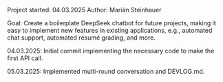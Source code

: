 Project started: 04.03.2025 
Author: Marián Steinhauer

Goal: Create a boilerplate DeepSeek chatbot 
for future projects, making it easy to 
implement new features in existing 
applications, e.g., automated chat support, 
automated résumé grading, and more.

04.03.2025: Initial commit implementing the
necessary code to make the first API call.

05.03.2025: Implemented multi-round conversation and DEVLOG.md.